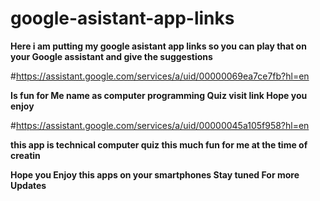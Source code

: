 # google-asistant-app-links

<b>Here i am putting my google asistant app links so you can play that on your Google assistant and give the suggestions </b>

#https://assistant.google.com/services/a/uid/00000069ea7ce7fb?hl=en

<b>Is fun for Me name as computer programming Quiz visit link Hope you enjoy</b>

#https://assistant.google.com/services/a/uid/00000045a105f958?hl=en

<b>this app is technical computer quiz this much fun for me at the time of creatin </b>

<b>Hope you Enjoy this apps on your smartphones Stay tuned For more Updates</b>
